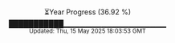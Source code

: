 <p align="center">
⏳Year Progress (36.92 %)<br>
███████████▁▁▁▁▁▁▁▁▁▁▁▁▁▁▁▁▁▁▁ <br>
<sub>Updated: Thu, 15 May 2025 18:03:53 GMT</sub>
</p>

